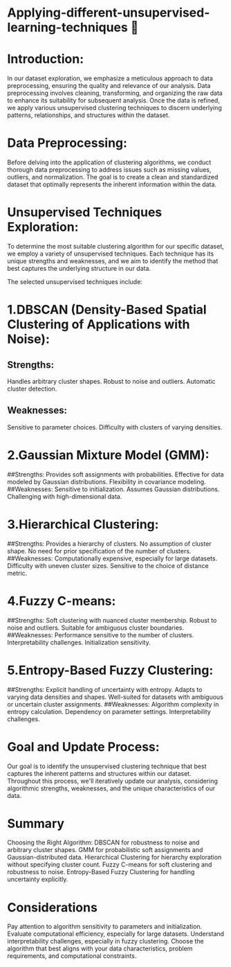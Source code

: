 # Applying-different-unsupervised-learning-techniques 📡


# Introduction:
In our dataset exploration, we emphasize a meticulous approach to data preprocessing, ensuring the quality and relevance of our analysis. Data preprocessing involves cleaning, transforming, and organizing the raw data to enhance its suitability for subsequent analysis. Once the data is refined, we apply various unsupervised clustering techniques to discern underlying patterns, relationships, and structures within the dataset.





# Data Preprocessing:
Before delving into the application of clustering algorithms, we conduct thorough data preprocessing to address issues such as missing values, outliers, and normalization. The goal is to create a clean and standardized dataset that optimally represents the inherent information within the data.





# Unsupervised Techniques Exploration:
To determine the most suitable clustering algorithm for our specific dataset, we employ a variety of unsupervised techniques. Each technique has its unique strengths and weaknesses, and we aim to identify the method that best captures the underlying structure in our data.




The selected unsupervised techniques include:

# 1.DBSCAN (Density-Based Spatial Clustering of Applications with Noise):

## Strengths:
Handles arbitrary cluster shapes.
Robust to noise and outliers.
Automatic cluster detection.
## Weaknesses:
Sensitive to parameter choices.
Difficulty with clusters of varying densities.




# 2.Gaussian Mixture Model (GMM):

##Strengths:
Provides soft assignments with probabilities.
Effective for data modeled by Gaussian distributions.
Flexibility in covariance modeling.
##Weaknesses:
Sensitive to initialization.
Assumes Gaussian distributions.
Challenging with high-dimensional data.




# 3.Hierarchical Clustering:

##Strengths:
Provides a hierarchy of clusters.
No assumption of cluster shape.
No need for prior specification of the number of clusters.
##Weaknesses:
Computationally expensive, especially for large datasets.
Difficulty with uneven cluster sizes.
Sensitive to the choice of distance metric.




# 4.Fuzzy C-means:

##Strengths:
Soft clustering with nuanced cluster membership.
Robust to noise and outliers.
Suitable for ambiguous cluster boundaries.
##Weaknesses:
Performance sensitive to the number of clusters.
Interpretability challenges.
Initialization sensitivity.





# 5.Entropy-Based Fuzzy Clustering:

##Strengths:
Explicit handling of uncertainty with entropy.
Adapts to varying data densities and shapes.
Well-suited for datasets with ambiguous or uncertain cluster assignments.
##Weaknesses:
Algorithm complexity in entropy calculation.
Dependency on parameter settings.
Interpretability challenges.





# Goal and Update Process:
Our goal is to identify the unsupervised clustering technique that best captures the inherent patterns and structures within our dataset. Throughout this process, we'll iteratively update our analysis, considering algorithmic strengths, weaknesses, and the unique characteristics of our data.





# Summary
Choosing the Right Algorithm:
DBSCAN for robustness to noise and arbitrary cluster shapes.
GMM for probabilistic soft assignments and Gaussian-distributed data.
Hierarchical Clustering for hierarchy exploration without specifying cluster count.
Fuzzy C-means for soft clustering and robustness to noise.
Entropy-Based Fuzzy Clustering for handling uncertainty explicitly.




# Considerations
Pay attention to algorithm sensitivity to parameters and initialization.
Evaluate computational efficiency, especially for large datasets.
Understand interpretability challenges, especially in fuzzy clustering.
Choose the algorithm that best aligns with your data characteristics, problem requirements, and computational constraints.

